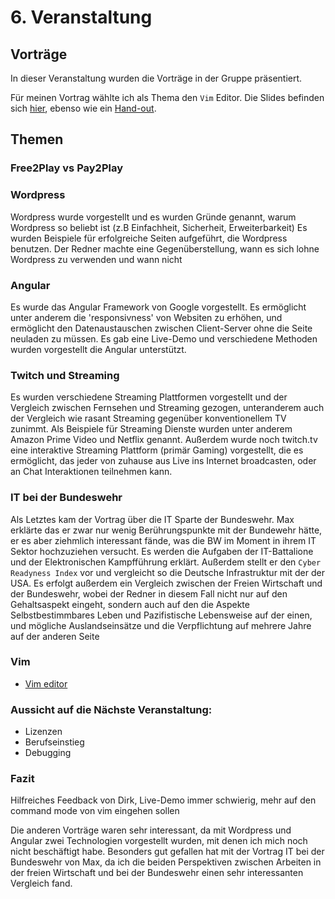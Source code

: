 # 6. Veranstaltung

## Vorträge

In dieser Veranstaltung wurden die Vorträge in der Gruppe präsentiert.

Für meinen Vortrag wählte ich als Thema den `Vim` Editor.
Die Slides befinden sich [hier](https://github.com/fafuuu/social_coding/blob/master/Vortrag/Social%20Coding.pdf), ebenso wie ein [Hand-out](https://github.com/fafuuu/social_coding/blob/master/Vortrag/handout.md).

## Themen

### Free2Play vs Pay2Play


### Wordpress
Wordpress wurde vorgestellt und es wurden Gründe genannt, warum Wordpress so beliebt ist (z.B Einfachheit, Sicherheit, Erweiterbarkeit)
Es wurden Beispiele für erfolgreiche Seiten aufgeführt, die Wordpress benutzen.
Der Redner machte eine Gegenüberstellung, wann es sich lohne Wordpress zu verwenden und wann nicht

### Angular
Es wurde das Angular Framework von Google vorgestellt. Es ermöglicht unter anderem die 'responsivness' von Websiten zu erhöhen, und ermöglicht den Datenaustauschen zwischen Client-Server ohne die Seite neuladen zu müssen.
Es gab eine Live-Demo und verschiedene Methoden wurden vorgestellt die Angular unterstützt.


### Twitch und Streaming
Es wurden verschiedene Streaming Plattformen vorgestellt und der Vergleich zwischen Fernsehen und Streaming gezogen, unteranderem auch der Vergleich wie rasant Streaming gegenüber konventionellem TV zunimmt.
Als Beispiele für Streaming Dienste wurden unter anderem Amazon Prime Video und Netflix genannt. Außerdem wurde noch twitch.tv eine interaktive Streaming Plattform (primär Gaming) vorgestellt, die es ermöglicht, das jeder von zuhause aus Live ins Internet broadcasten, oder an Chat Interaktionen teilnehmen kann.

### IT bei der Bundeswehr
Als Letztes kam der Vortrag über die IT Sparte der Bundeswehr. Max erklärte das er zwar nur wenig Berührungspunkte mit der Bundewehr hätte, er es aber ziehmlich interessant fände, was die BW im Moment in ihrem IT Sektor hochzuziehen versucht. Es werden die Aufgaben der IT-Battalione und der Elektronischen Kampfführung erklärt.
Außerdem stellt er den `Cyber Readyness Index` vor und vergleicht so die Deutsche Infrastruktur mit der der USA.
Es erfolgt außerdem ein Vergleich zwischen der Freien Wirtschaft und der Bundeswehr, wobei der Redner in diesem Fall nicht nur auf den Gehaltsaspekt eingeht, sondern auch auf den die Aspekte Selbstbestimmbares Leben und Pazifistische Lebensweise auf der einen, und mögliche Auslandseinsätze und die Verpflichtung auf mehrere Jahre auf der anderen Seite

### Vim
* [Vim editor](https://github.com/fafuuu/social_coding/blob/master/Vortrag/)

### Aussicht auf die Nächste Veranstaltung:

* Lizenzen
* Berufseinstieg
* Debugging


### Fazit

Hilfreiches Feedback von Dirk, Live-Demo immer schwierig, mehr auf den command mode von vim eingehen sollen

Die anderen Vorträge waren sehr interessant, da mit Wordpress und Angular zwei Technologien vorgestellt wurden, mit denen ich mich noch nicht beschäftigt habe.
Besonders gut gefallen hat mit der Vortrag IT bei der Bundeswehr von Max, da ich die beiden Perspektiven zwischen Arbeiten in der freien Wirtschaft und bei der Bundeswehr einen sehr interessanten Vergleich fand.
